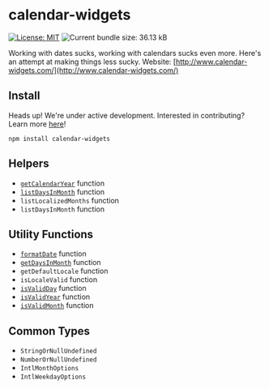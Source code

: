 # calendar-widgets
[![License: MIT](https://img.shields.io/badge/License-MIT-yellow.svg)](https://opensource.org/licenses/MIT)
![Current bundle size: 36.13 kB](https://img.shields.io/badge/Bundle_Size-36.13_kB-green.svg)

Working with dates sucks, working with calendars sucks even more. Here's an attempt at making things less sucky. Website: [http://www.calendar-widgets.com/](http://www.calendar-widgets.com/)

## Install  

Heads up! We're under active development. Interested in contributing? Learn more [here](https://github.com/9mbs/calendar-widgets)!

```shell
npm install calendar-widgets
```

## Helpers
- [`getCalendarYear`](https://calendar-widgets.com/helpers/getCalendarYear) function
- [`listDaysInMonth`](https://calendar-widgets.com/helpers/listDaysInMonth) function
- `listLocalizedMonths` function
- `listDaysInMonth` function

## Utility Functions
- [`formatDate`](https://calendar-widgets.com/helpers/formatDate) function
- [`getDaysInMonth`](https://calendar-widgets.com/helpers/getDaysInMonth) function
- `getDefaultLocale` function
- `isLocaleValid` function
- [`isValidDay`](https://calendar-widgets.com/helpers/isValidDay) function
- [`isValidYear`](https://calendar-widgets.com/helpers/isValidYear) function
- [`isValidMonth`](https://calendar-widgets.com/helpers/isValidMonth) function

## Common Types
- `StringOrNullUndefined`
- `NumberOrNullUndefined`
- `IntlMonthOptions`
- `IntlWeekdayOptions`